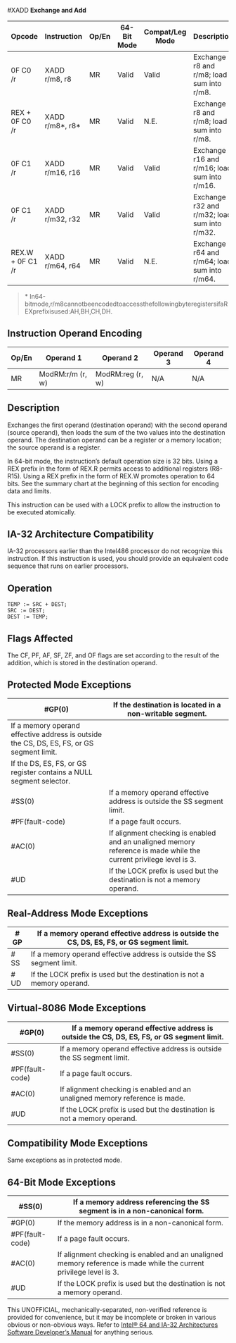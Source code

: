 #XADD
**Exchange and Add**

| Opcode           | Instruction       | Op/En | 64-Bit Mode | Compat/Leg Mode | Description                                  |
| ---------------- | ----------------- | ----- | ----------- | --------------- | -------------------------------------------- |
| 0F C0 /r         | XADD r/m8, r8     | MR    | Valid       | Valid           | Exchange r8 and r/m8; load sum into r/m8.    |
| REX + 0F C0 /r   | XADD r/m8\*, r8\* | MR    | Valid       | N.E.            | Exchange r8 and r/m8; load sum into r/m8.    |
| 0F C1 /r         | XADD r/m16, r16   | MR    | Valid       | Valid           | Exchange r16 and r/m16; load sum into r/m16. |
| 0F C1 /r         | XADD r/m32, r32   | MR    | Valid       | Valid           | Exchange r32 and r/m32; load sum into r/m32. |
| REX.W + 0F C1 /r | XADD r/m64, r64   | MR    | Valid       | N.E.            | Exchange r64 and r/m64; load sum into r/m64. |

> \* In64-bitmode,r/m8cannotbeencodedtoaccessthefollowingbyteregistersifaREXprefixisused:AH,BH,CH,DH.

## Instruction Operand Encoding

| Op/En | Operand 1        | Operand 2        | Operand 3 | Operand 4 |
| ----- | ---------------- | ---------------- | --------- | --------- |
| MR    | ModRM:r/m (r, w) | ModRM:reg (r, w) | N/A       | N/A       |

## Description

Exchanges the first operand (destination operand) with the second operand (source operand), then loads the sum of the two values into the destination operand. The destination operand can be a register or a memory location; the source operand is a register.

In 64-bit mode, the instruction’s default operation size is 32 bits. Using a REX prefix in the form of REX.R permits access to additional registers (R8-R15). Using a REX prefix in the form of REX.W promotes operation to 64 bits. See the summary chart at the beginning of this section for encoding data and limits.

This instruction can be used with a LOCK prefix to allow the instruction to be executed atomically.

## IA-32 Architecture Compatibility

IA-32 processors earlier than the Intel486 processor do not recognize this instruction. If this instruction is used, you should provide an equivalent code sequence that runs on earlier processors.

## Operation

```
TEMP := SRC + DEST;
SRC := DEST;
DEST := TEMP;

```

## Flags Affected

The CF, PF, AF, SF, ZF, and OF flags are set according to the result of the addition, which is stored in the destination operand.

## Protected Mode Exceptions

| \#​​​​GP(0)                                                                               | If the destination is located in a non-writable segment.                                                           |
| ----------------------------------------------------------------------------------------- | ------------------------------------------------------------------------------------------------------------------ |
| If a memory operand effective address is outside the CS, DS, ES, FS, or GS segment limit. |
| If the DS, ES, FS, or GS register contains a NULL segment selector.                       |
| \#​​​​​SS(0)                                                                              | If a memory operand effective address is outside the SS segment limit.                                             |
| \#​PF(fault-code)                                                                         | If a page fault occurs.                                                                                            |
| \#​AC(0)                                                                                  | If alignment checking is enabled and an unaligned memory reference is made while the current privilege level is 3. |
| #​​​UD                                                                                    | If the LOCK prefix is used but the destination is not a memory operand.                                            |

## Real-Address Mode Exceptions

| \#​​​​GP  | If a memory operand effective address is outside the CS, DS, ES, FS, or GS segment limit. |
| --------- | ----------------------------------------------------------------------------------------- |
| \#​​​​​SS | If a memory operand effective address is outside the SS segment limit.                    |
| #​​​UD    | If the LOCK prefix is used but the destination is not a memory operand.                   |

## Virtual-8086 Mode Exceptions

| \#​​​​GP(0)       | If a memory operand effective address is outside the CS, DS, ES, FS, or GS segment limit. |
| ----------------- | ----------------------------------------------------------------------------------------- |
| \#​​​​​SS(0)      | If a memory operand effective address is outside the SS segment limit.                    |
| \#​PF(fault-code) | If a page fault occurs.                                                                   |
| \#​AC(0)          | If alignment checking is enabled and an unaligned memory reference is made.               |
| #​​​UD            | If the LOCK prefix is used but the destination is not a memory operand.                   |

## Compatibility Mode Exceptions

Same exceptions as in protected mode.

## 64-Bit Mode Exceptions

| \#​​​​​SS(0)      | If a memory address referencing the SS segment is in a non-canonical form.                                         |
| ----------------- | ------------------------------------------------------------------------------------------------------------------ |
| \#​​​​GP(0)       | If the memory address is in a non-canonical form.                                                                  |
| \#​PF(fault-code) | If a page fault occurs.                                                                                            |
| \#​AC(0)          | If alignment checking is enabled and an unaligned memory reference is made while the current privilege level is 3. |
| #​​​UD            | If the LOCK prefix is used but the destination is not a memory operand.                                            |

This UNOFFICIAL, mechanically-separated, non-verified reference is provided for convenience, but it may be
incomplete or broken in various obvious or non-obvious
ways. Refer to [Intel® 64 and IA-32 Architectures Software Developer’s Manual](https://software.intel.com/en-us/download/intel-64-and-ia-32-architectures-sdm-combined-volumes-1-2a-2b-2c-2d-3a-3b-3c-3d-and-4) for anything serious.
